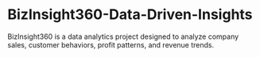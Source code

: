 # BizInsight360-Data-Driven-Insights
BizInsight360 is a data analytics project designed to analyze company sales, customer behaviors, profit patterns, and revenue trends.
